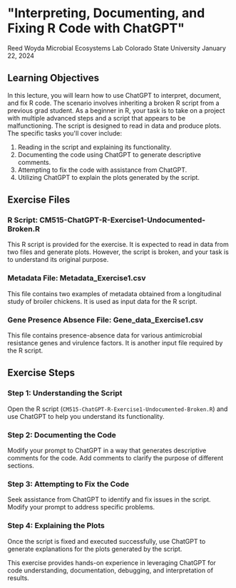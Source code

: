 
# "Interpreting, Documenting, and Fixing R Code with ChatGPT"

Reed Woyda
Microbial Ecosystems Lab 
Colorado State University
January 22, 2024


## Learning Objectives

In this lecture, you will learn how to use ChatGPT to interpret, document, and fix R code. The scenario involves inheriting a broken R script from a previous grad student. As a beginner in R, your task is to take on a project with multiple advanced steps and a script that appears to be malfunctioning. The script is designed to read in data and produce plots. The specific tasks you'll cover include:

1. Reading in the script and explaining its functionality.
2. Documenting the code using ChatGPT to generate descriptive comments.
3. Attempting to fix the code with assistance from ChatGPT.
4. Utilizing ChatGPT to explain the plots generated by the script.

## Exercise Files

### R Script: CM515-ChatGPT-R-Exercise1-Undocumented-Broken.R

This R script is provided for the exercise. It is expected to read in data from two files and generate plots. However, the script is broken, and your task is to understand its original purpose.

### Metadata File: Metadata_Exercise1.csv

This file contains two examples of metadata obtained from a longitudinal study of broiler chickens. It is used as input data for the R script.

### Gene Presence Absence File: Gene_data_Exercise1.csv

This file contains presence-absence data for various antimicrobial resistance genes and virulence factors. It is another input file required by the R script.

## Exercise Steps

### Step 1: Understanding the Script

Open the R script (`CM515-ChatGPT-R-Exercise1-Undocumented-Broken.R`) and use ChatGPT to help you understand its functionality.

### Step 2: Documenting the Code

Modify your prompt to ChatGPT in a way that generates descriptive comments for the code. Add comments to clarify the purpose of different sections.

### Step 3: Attempting to Fix the Code

Seek assistance from ChatGPT to identify and fix issues in the script. Modify your prompt to address specific problems.

### Step 4: Explaining the Plots

Once the script is fixed and executed successfully, use ChatGPT to generate explanations for the plots generated by the script.

This exercise provides hands-on experience in leveraging ChatGPT for code understanding, documentation, debugging, and interpretation of results.
